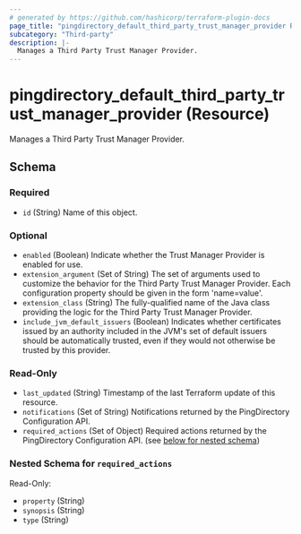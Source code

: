 ```yaml
---
# generated by https://github.com/hashicorp/terraform-plugin-docs
page_title: "pingdirectory_default_third_party_trust_manager_provider Resource - terraform-provider-pingdirectory"
subcategory: "Third-party"
description: |-
  Manages a Third Party Trust Manager Provider.
---
```


# pingdirectory_default_third_party_trust_manager_provider (Resource)

Manages a Third Party Trust Manager Provider.



<!-- schema generated by tfplugindocs -->
## Schema

### Required

- `id` (String) Name of this object.

### Optional

- `enabled` (Boolean) Indicate whether the Trust Manager Provider is enabled for use.
- `extension_argument` (Set of String) The set of arguments used to customize the behavior for the Third Party Trust Manager Provider. Each configuration property should be given in the form 'name=value'.
- `extension_class` (String) The fully-qualified name of the Java class providing the logic for the Third Party Trust Manager Provider.
- `include_jvm_default_issuers` (Boolean) Indicates whether certificates issued by an authority included in the JVM's set of default issuers should be automatically trusted, even if they would not otherwise be trusted by this provider.

### Read-Only

- `last_updated` (String) Timestamp of the last Terraform update of this resource.
- `notifications` (Set of String) Notifications returned by the PingDirectory Configuration API.
- `required_actions` (Set of Object) Required actions returned by the PingDirectory Configuration API. (see [below for nested schema](#nestedatt--required_actions))

<a id="nestedatt--required_actions"></a>
### Nested Schema for `required_actions`

Read-Only:

- `property` (String)
- `synopsis` (String)
- `type` (String)


